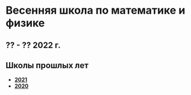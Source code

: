 # Весенняя школа по математике и физике


## ?? - ?? 2022 г.


## Школы прошлых лет

- [__2021__](./2021/README.md)
- [__2020__](./2020/README.md)

